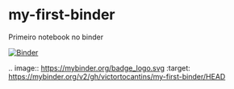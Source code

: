 # my-first-binder
Primeiro notebook no binder

[![Binder](https://mybinder.org/badge_logo.svg)](https://mybinder.org/v2/gh/victortocantins/my-first-binder/HEAD)

.. image:: https://mybinder.org/badge_logo.svg
 :target: https://mybinder.org/v2/gh/victortocantins/my-first-binder/HEAD
